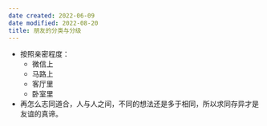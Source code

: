 ```yaml
---
date created: 2022-06-09
date modified: 2022-08-20
title: 朋友的分类与分级
---
```

- 按照亲密程度：
	- 微信上
	- 马路上
	- 客厅里
	- 卧室里
- 再怎么志同道合，人与人之间，不同的想法还是多于相同，所以求同存异才是友谊的真谛。
